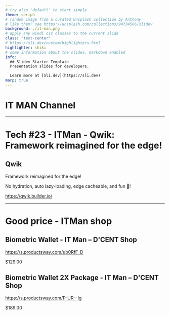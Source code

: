 ```yaml
---
# try also 'default' to start simple
theme: seriph
# random image from a curated Unsplash collection by Anthony
# like them? see https://unsplash.com/collections/94734566/slidev
background: ./it-man.png
# apply any windi css classes to the current slide
class: "text-center"
# https://sli.dev/custom/highlighters.html
highlighter: shiki
# some information about the slides, markdown enabled
info: |
  ## Slidev Starter Template
  Presentation slides for developers.

  Learn more at [Sli.dev](https://sli.dev)
marp: true
---
```


# IT MAN Channel

---

# Tech #23 - ITMan - Qwik: Framework reimagined for the edge!

## Qwik

Framework reimagined for the edge!

No hydration, auto lazy-loading, edge cacheable, and fun 🎉!

https://qwik.builder.io/

---

# Good price - ITMan shop

## Biometric Wallet - IT Man – D'CENT Shop

https://s.productsway.com/ub0RfF-D

$129.00

## Biometric Wallet 2X Package - IT Man – D'CENT Shop

https://s.productsway.com/P-UR--Ig

$189.00
